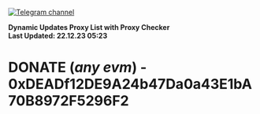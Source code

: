 [![Telegram channel](https://img.shields.io/endpoint?url=https://runkit.io/damiankrawczyk/telegram-badge/branches/master?url=https://t.me/n4z4v0d)](https://t.me/n4z4v0d) 

**Dynamic Updates Proxy List with Proxy Checker**  
**Last Updated: 22.12.23 05:23**

# DONATE (_any evm_) - 0xDEADf12DE9A24b47Da0a43E1bA70B8972F5296F2

